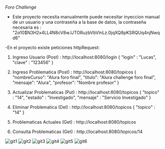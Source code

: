 *Foro Challenge*
- Este proyecto necesita manualmente puede necesitar inyeccion manual de un usuario y una contraseña a la base de datos, la contraseña necesaria es : "$2a$10$N3H2x4LL4N8cV8w.lJTORuzbVbVlnLz.0jqXQ8pKSRQUq4njNwqd6"

-En el proyecto existe peticiones httpRequest:

1. Ingreso Usuario (Post) : http://localhost:8080/login
   {
	"login" : "Lucas",
	"clave" : "123456"
  }

2. Ingreso Problematica (Post) : http://localhost:8080/topicos
   {
		"nombreCurso": "Alura foro final",
    "titulo": "Alura challenge foro final",
		"mensaje": "Alura",
    "profesor": "Nombre profesor" 
  }

3. Actualizar Problematicas (Put) : http://localhost:8080/topicos
    {
	"topico" : "14",
	"estado" : "Investigado",
	"mensaje" : "Servicio Investigado"
  }

4. Eliminar Problematica (Del) : http://localhost:8080/topicos
   {
	"topico" : "14"
  }

5. Problematicas Actuales (Get) : http://localhost:8080/topicos
6. Consulta Problematicas (Get) : http://localhost:8080/topicos/14


![git1](https://github.com/user-attachments/assets/4c06e347-de4d-4c44-b916-9849ac8a2abf)
![git2](https://github.com/user-attachments/assets/ef393bcb-dbf8-4e39-b6ca-11e0dcf43b57)
![git3](https://github.com/user-attachments/assets/bc032c36-4c69-47a2-b52c-04953585f2e1)
![git4](https://github.com/user-attachments/assets/9740929a-240d-4d7a-a588-bbeb1024613a)
![git5](https://github.com/user-attachments/assets/f867b1bd-23b6-4ce3-8449-50f1b41808e4)
![git6](https://github.com/user-attachments/assets/c8ddb506-a8ce-423a-b7b1-8b4507672fb3)
